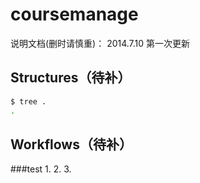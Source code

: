 coursemanage
============

说明文档(删时请慎重)：
    2014.7.10     第一次更新



Structures（待补）
----------

``` bash
$ tree .
.

```


Workflows（待补）
---------
###test
1.
2.
3.
